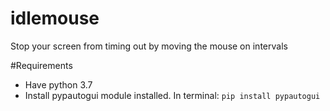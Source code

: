 # idlemouse
Stop your screen from timing out by moving the mouse on intervals

#Requirements

- Have python 3.7
- Install pypautogui module installed. In terminal: `pip install pypautogui`
